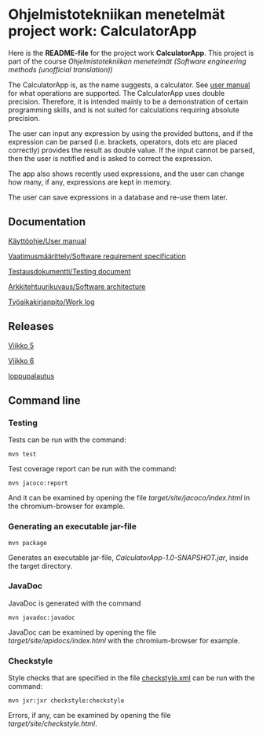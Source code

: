 # Ohjelmistotekniikan menetelmät project work: CalculatorApp

Here is the **README-file** for the project work **CalculatorApp**. This project is part of the course *Ohjelmistotekniikan menetelmät (Software engineering methods (unofficial translation))*

The CalculatorApp is, as the name suggests, a calculator. See [user manual](https://github.com/Jsos17/CalculatorApp/blob/master/dokumentointi/kayttoohje.md) for what operations are supported. The CalculatorApp uses double precision. Therefore, it is intended mainly to be a demonstration of certain programming skills, and is not suited for calculations requiring absolute precision.

The user can input any expression by using the provided buttons, and if the expression can be parsed (i.e. brackets, operators, dots etc are placed correctly) provides the result as double value. If the input cannot be parsed, then the user is notified and is asked to correct the expression.

The app also shows recently used expressions, and the user can change how many, if any, expressions are kept in memory. 

The user can save expressions in a database and re-use them later.

## Documentation

[Käyttöohje/User manual](https://github.com/Jsos17/CalculatorApp/blob/master/dokumentointi/kayttoohje.md)

[Vaatimusmäärittely/Software requirement specification](https://github.com/Jsos17/CalculatorApp/blob/master/dokumentointi/vaatimusmaarittely.md)

[Testausdokumentti/Testing document](https://github.com/Jsos17/CalculatorApp/blob/master/dokumentointi/testaus.md)

[Arkkitehtuurikuvaus/Software architecture](https://github.com/Jsos17/CalculatorApp/blob/master/dokumentointi/arkkitehtuuri.md)

[Työaikakirjanpito/Work log](https://github.com/Jsos17/CalculatorApp/blob/master/dokumentointi/tyoaikakirjanpito.md)


## Releases

[Viikko 5](https://github.com/Jsos17/CalculatorApp/releases/tag/viikko5)

[Viikko 6](https://github.com/Jsos17/CalculatorApp/releases/tag/v2.0)

[loppupalautus]()

## Command line

### Testing

Tests can be run with the command:

    mvn test

Test coverage report can be run with the command:

    mvn jacoco:report

And it can be examined by opening the file *target/site/jacoco/index.html* in the chromium-browser for example.

### Generating an executable jar-file

    mvn package

Generates an executable jar-file, *CalculatorApp-1.0-SNAPSHOT.jar*, inside the target directory. 

### JavaDoc

JavaDoc is generated with the command

    mvn javadoc:javadoc

JavaDoc can be examined by opening the file *target/site/apidocs/index.html* with the chromium-browser for example. 

### Checkstyle

Style checks that are specified in the file [checkstyle.xml](https://github.com/Jsos17/CalculatorApp/blob/master/CalculatorApp/checkstyle.xml) can be run with the command:

    mvn jxr:jxr checkstyle:checkstyle

Errors, if any, can be examined by opening the file *target/site/checkstyle.html*.
